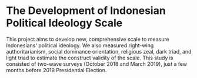 # The Development of Indonesian Political Ideology Scale

This project aims to develop new, comprehensive scale to measure Indonesians' political ideology. We also measured right-wing authoritarianism, social dominance orientation, religious zeal, dark triad, and light triad to estimate the construct validity of the scale. This study is consisted of two-wave surveys (October 2018 and March 2019), just a few months before 2019 Presidential Election.